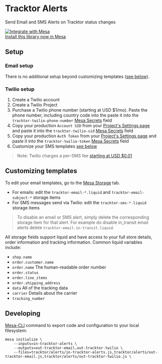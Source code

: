# Tracktor Alerts
Send Email and SMS Alerts on Tracktor status changes

[![Integrate with Mesa](https://www.getmesa.com/images/integrate.png)<br>Install this library now in Mesa](https://getmesa.com/install/shoppad/mesa-recipes/tracktor/alerts)

## Setup

### Email setup

There is no additional setup beyond customizing templates ([see below](#customizing-templates)).

### Twilio setup

1. Create a Twilio account
2. Create a Twilio Project
3. Purchase a Twilio phone number (starting at USD $1/mo). Paste the phone number, 
    including country code into the paste it into the `tracktor-twilio-phone-number` [Mesa Secrets](https://getmesa.com/go/secrets) field
4. Copy your production `Account SID` from your [Project's Settings page](https://www.twilio.com/console/project/settings)
    and paste it into the `tracktor-twilio-sid` [Mesa Secrets](https://getmesa.com/go/secrets) field
5. Copy your production `Auth Token` from your [Project's Settings page](https://www.twilio.com/console/project/settings)
    and paste it into the `tracktor-twilio-token` [Mesa Secrets](https://getmesa.com/go/secrets) field
6. Customize your SMS templates [see below](#customizing-templates)

> Note: Twilio charges a per-SMS fee [starting at USD $0.01](https://www.twilio.com/sms/pricing/us)
    

## Customizing templates

To edit your email templates, go to the [Mesa Storage](https://getmesa.com/go/storage) tab.
- For emails: edit the `tracktor-email-*.liquid` and `tracktor-email-subject-*` storage items
- For SMS messages send via Twilio: edit the `tracktor-sms-*.liquid` storage items

> To disable an email or SMS alert, simply delete the corresponding storage item for that alert. 
  For example do disable in_transit email alerts delete `tracktor-email-in-transit.liquid`.

All storage fields support liquid and have access to your full store details, order information and tracking information. 
Common liquid variables include:
- `shop.name`
- `order.customer.name`
- `order.name` The human-readable order number
- `order.status`
- `order.line_items`
- `order.shipping_address`
- `data` All of the tracking data
- `carrier` Details about the carrier
- `tracking_number`


## Developing
[Mesa-CLI](https://developers.getmesa.com/cli) command to export code and configuration to your local filesystem:
```
mesa initialize \
    --inputs=in-tracktor-alerts \
    --outputs=out-tracktor-email,out-tracktor-twilio \
    --files=tracktor/alerts/in-tracktor-alerts.js,tracktor/alerts/out-tracktor-email.js,tracktor/alerts/out-tracktor-twilio.js \


```
